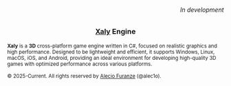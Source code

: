 <h6 align="right">In development</h6>

<h3 align="center"><a href="https://github.com/alec1o/Xaly">Xaly</a> Engine</h3>

<sup>**Xaly** is a **3D** cross-platform game engine written in C#, focused on realistic graphics and high performance.
Designed to be lightweight and efficient, it supports Windows, Linux, macOS, iOS, and Android, providing an
ideal environment for developing high-quality 3D games with optimized performance across various platforms.</sup>

<sub>&copy; 2025-Current. All rights reserved by <a href="https://github.com/alec1o">Alecio Furanze</a> (@alec1o).</sub>
